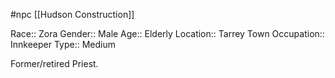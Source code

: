 #npc [[Hudson Construction]]

Race:: Zora
Gender:: Male
Age:: Elderly
Location:: Tarrey Town
Occupation:: Innkeeper
Type:: Medium

Former/retired Priest.
